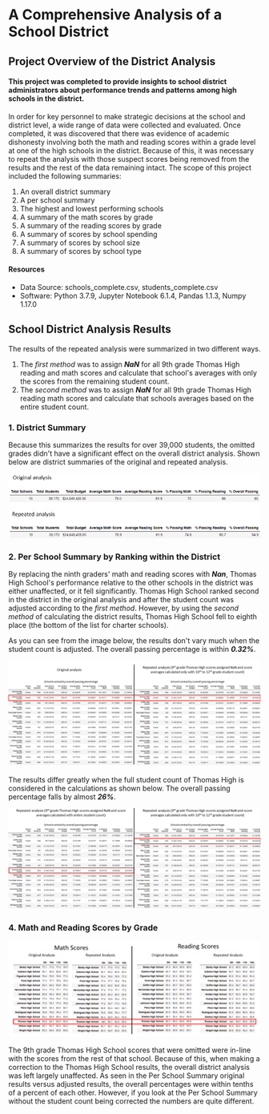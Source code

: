 # A Comprehensive Analysis of a School District

## Project Overview of the District Analysis
#### This project was completed to provide insights to school district administrators about performance trends and patterns among high schools in the district.  
In order for key personnel to make strategic decisions at the school and district level, a wide range of data were collected and evaluated.  Once completed, it was discovered that there was evidence of academic dishonesty involving both the math and reading scores within a grade level at one of the high schools in the district.  Because of this, it was necessary to repeat the analysis with those suspect scores being removed from the results and the rest of the data remaining intact.  The scope of this project included the following summaries:
  1.  An overall district summary
  2.  A per school summary
  3.  The highest and lowest performing schools
  4.  A summary of the math scores by grade
  5.  A summary of the reading scores by grade
  6.  A summary of scores by school spending
  7.  A summary of scores by school size
  8.  A summary of scores by school type 
#### Resources
- Data Source: schools_complete.csv, students_complete.csv
- Software: Python 3.7.9, Jupyter Notebook 6.1.4, Pandas 1.1.3, Numpy 1.17.0
 
## School District Analysis Results
The results of the repeated analysis were summarized in two different ways.  
1.  The *first method* was to assign ***NaN*** for all 9th grade Thomas High reading and math scores and calculate that school's averages with only the scores from the remaining student count.  
2.  The *second method* was to assign ***NaN*** for all 9th grade Thomas High reading math scores and calculate that schools averages based on the entire student count.  

### 1. District Summary

Because this summarizes the results for over 39,000 students, the omitted grades didn't have a significant effect on the overall district analysis.  Shown below are district summaries of the original and repeated analysis.

![district_summary.png](https://github.com/frostbrosracing/School_District_Analysis/blob/main/Resources/district_summary.png)

### 2. Per School Summary by Ranking within the District
By replacing the ninth graders' math and reading scores with ***Nan***, Thomas High School's performance relative to the other schools in the district was either unaffected, or it fell significantly.  Thomas High School ranked second in the district in the original analysis and after the student count was adjusted according to the *first method*.  However, by using the *second method* of calculating the district results, Thomas High School fell to eighth place (the bottom of the list for charter schools).

As you can see from the image below, the results don't vary much when the student count is adjusted.  The overall passing percentage is within ***0.32%***.

![per_school_summary_1.png](https://github.com/frostbrosracing/School_District_Analysis/blob/main/Resources/per_school_summary_1.png)

The results differ greatly when the full student count of Thomas High is considered in the calculations as shown below.  The overall passing percentage falls by almost ***26%***.

![per_school_summary_2.png](https://github.com/frostbrosracing/School_District_Analysis/blob/main/Resources/per_school_summary_2.png)

### 4. Math and Reading Scores by Grade

![scores_by_grade_summary.png](https://github.com/frostbrosracing/School_District_Analysis/blob/main/Resources/scores_by_grade_summary.png)

The 9th grade Thomas High School scores that were omitted were in-line with the scores from the rest of that school.  Because of this, when making a correction to the Thomas High School results, the  overall district analysis was left largely unaffected.  As seen in the Per School Summary original results versus adjusted results, the overall percentages were within tenths of a percent of each other.  However, if you look at the Per School Summary without the student count being corrected the numbers are quite different.  
